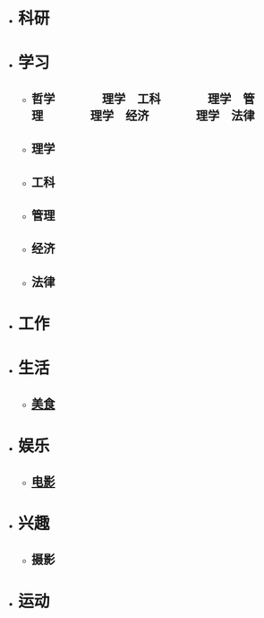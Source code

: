* # 科研
* # 学习
   * ## 哲学&emsp;&emsp;&emsp;&emsp;理学&emsp;工科&emsp;&emsp;&emsp;&emsp;理学&emsp;管理&emsp;&emsp;&emsp;&emsp;理学&emsp;经济&emsp;&emsp;&emsp;&emsp;理学&emsp;法律
   * ## 理学
   * ## 工科
   * ## 管理
   * ## 经济
   * ## 法律
* # 工作
* # 生活
   * ## [美食](https://roy2313.github.io/food/)
* # 娱乐
   * ## [电影](https://roy2313.github.io/movie/)
* # 兴趣
   * ## 摄影
* # 运动
